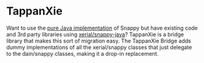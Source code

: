 # TappanXie

Want to use the [pure Java implementation](https://github.com/dain/snappy) of Snappy but have existing code and 3rd party
libraries using [xerial/snappy-java](https://github.com/xerial/snappy-java)? TappanXie is a bridge library that makes this sort
of migration easy. The TappanXie Bridge adds dummy implementations of all the xerial/snappy classes that just delegate to the
dain/snappy classes, making it a drop-in replacement.
